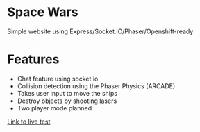# Space Wars
Simple website using Express/Socket.IO/Phaser/Openshift-ready

# Features
  * Chat feature using socket.io
  * Collision detection using the Phaser Physics (ARCADE)
  * Takes user input to move the ships
  * Destroy objects by shooting lasers
  * Two player mode planned

[Link to live test](https://spacewars-javmarr.rhcloud.com/)

